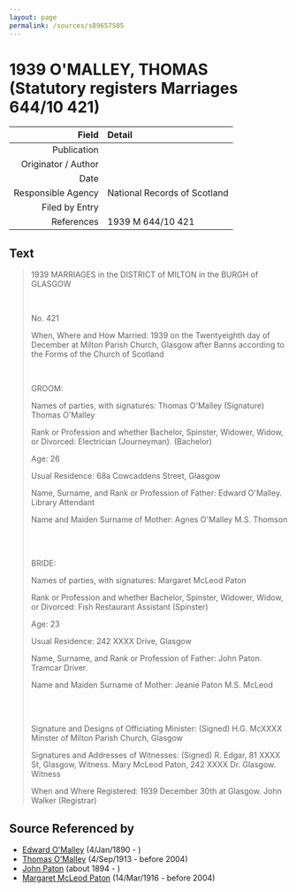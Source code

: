 ```yaml
---
layout: page
permalink: /sources/s89657505
---
```


# 1939 O'MALLEY, THOMAS (Statutory registers Marriages 644/10 421)

Field | Detail
---:|:---
Publication | 
Originator / Author | 
Date | 
Responsible Agency | National Records of Scotland
Filed by Entry | 
References | 1939 M 644/10 421

## Text

> 1939 MARRIAGES in the DISTRICT of MILTON in the BURGH of GLASGOW
>
> <br/>
>
> No. 421
>
> When, Where and How Married: 1939 on the Twentyeighth day of December at Milton Parish Church, Glasgow after Banns according to the Forms of the Church of Scotland
>
> <br/>
>
> GROOM:
>
> Names of parties, with signatures: Thomas O'Malley (Signature) Thomas O'Malley
>
> Rank or Profession and whether Bachelor, Spinster, Widower, Widow, or Divorced: Electrician (Journeyman). (Bachelor)
>
> Age: 26
>
> Usual Residence: 68a Cowcaddens Street, Glasgow
>
> Name, Surname, and Rank or Profession of Father: Edward O'Malley. Library Attendant
>
> Name and Maiden Surname of Mother: Agnes O'Malley M.S. Thomson
>
> <br/>
>
> <br/>
>
> BRIDE:
>
> Names of parties, with signatures: Margaret McLeod Paton
>
> Rank or Profession and whether Bachelor, Spinster, Widower, Widow, or Divorced: Fish Restaurant Assistant (Spinster)
>
> Age: 23
>
> Usual Residence: 242 XXXX Drive, Glasgow
>
> Name, Surname, and Rank or Profession of Father: John Paton. Tramcar Driver.
>
> Name and Maiden Surname of Mother: Jeanie Paton M.S. McLeod
>
> <br/>
>
> <br/>
>
> Signature and Designs of Officiating Minister: (Signed) H.G. McXXXX Minster of Milton Parish Church, Glasgow
>
> Signatures and Addresses of Witnesses: (Signed) R. Edgar, 81 XXXX St, Glasgow, Witness. Mary McLeod Paton, 242 XXXX Dr. Glasgow. Witness
>
> When and Where Registered: 1939 December 30th at Glasgow. John Walker (Registrar)
>

## Source Referenced by

* [Edward O'Malley](../people/@76741424@-edward-o'malley-b1890-1-4-d.md) (4/Jan/1890 - )
* [Thomas O'Malley](../people/@12568152@-thomas-o'malley-b1913-9-4-d2004.md) (4/Sep/1913 - before 2004)
* [John Paton](../people/@5211114@-john-paton-b1894-d.md) (about 1894 - )
* [Margaret McLeod Paton](../people/@56209708@-margaret-mcleod-paton-b1916-3-14-d2004.md) (14/Mar/1916 - before 2004)
